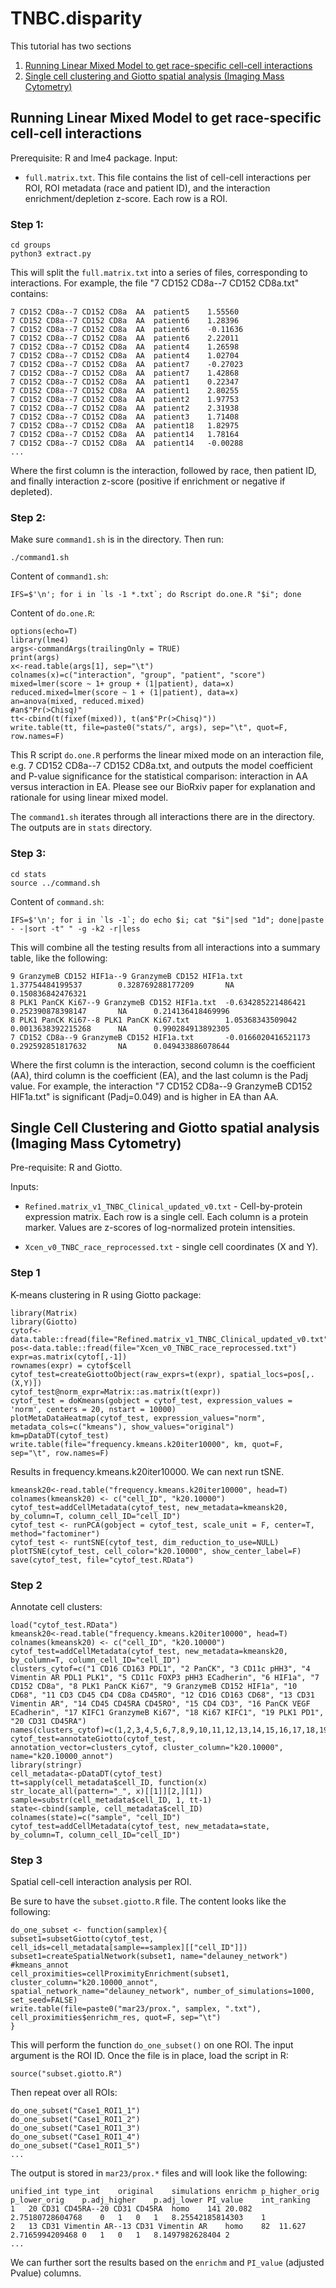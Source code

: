 # TNBC.disparity


This tutorial has two sections

1. [Running Linear Mixed Model to get race-specific cell-cell interactions](#section1)
2. [Single cell clustering and Giotto spatial analysis (Imaging Mass Cytometry)](#section2)


<a name="section1"></a>
## Running Linear Mixed Model to get race-specific cell-cell interactions

Prerequisite: R and lme4 package.
Input:
- `full.matrix.txt`. This file contains the list of cell-cell interactions per ROI, ROI metadata (race and patient ID), and the interaction enrichment/depletion z-score. Each row is a ROI.

### Step 1:
```
cd groups
python3 extract.py
```

This will split the `full.matrix.txt` into a series of files, corresponding to interactions.
For example, the file "7 CD152 CD8a--7 CD152 CD8a.txt" contains:

```
7 CD152 CD8a--7 CD152 CD8a  AA  patient5    1.55560
7 CD152 CD8a--7 CD152 CD8a  AA  patient6    1.28396
7 CD152 CD8a--7 CD152 CD8a  AA  patient6    -0.11636
7 CD152 CD8a--7 CD152 CD8a  AA  patient6    2.22011
7 CD152 CD8a--7 CD152 CD8a  AA  patient4    1.26598
7 CD152 CD8a--7 CD152 CD8a  AA  patient4    1.02704
7 CD152 CD8a--7 CD152 CD8a  AA  patient7    -0.27023
7 CD152 CD8a--7 CD152 CD8a  AA  patient7    1.42868
7 CD152 CD8a--7 CD152 CD8a  AA  patient1    0.22347
7 CD152 CD8a--7 CD152 CD8a  AA  patient1    2.80255
7 CD152 CD8a--7 CD152 CD8a  AA  patient2    1.97753
7 CD152 CD8a--7 CD152 CD8a  AA  patient2    2.31938
7 CD152 CD8a--7 CD152 CD8a  AA  patient3    1.71408
7 CD152 CD8a--7 CD152 CD8a  AA  patient18   1.82975
7 CD152 CD8a--7 CD152 CD8a  AA  patient14   1.78164
7 CD152 CD8a--7 CD152 CD8a  AA  patient14   -0.00288
...
```
Where the first column is the interaction, followed by race, then patient ID, and finally interaction z-score (positive if enrichment or negative if depleted).


### Step 2:

Make sure `command1.sh` is in the directory. Then run:
```
./command1.sh
```

Content of `command1.sh`:
```
IFS=$'\n'; for i in `ls -1 *.txt`; do Rscript do.one.R "$i"; done
```

Content of `do.one.R`:
```
options(echo=T)
library(lme4)
args<-commandArgs(trailingOnly = TRUE)
print(args)
x<-read.table(args[1], sep="\t")
colnames(x)=c("interaction", "group", "patient", "score")
mixed=lmer(score ~ 1+ group + (1|patient), data=x)
reduced.mixed=lmer(score ~ 1 + (1|patient), data=x)
an=anova(mixed, reduced.mixed)
#an$"Pr(>Chisq)"
tt<-cbind(t(fixef(mixed)), t(an$"Pr(>Chisq)"))
write.table(tt, file=paste0("stats/", args), sep="\t", quot=F, row.names=F)
```

This R script `do.one.R` performs the linear mixed mode on an interaction file, e.g. 7 CD152 CD8a--7 CD152 CD8a.txt, and outputs the model coefficient and P-value significance for the statistical comparison: interaction in AA versus interaction in EA. Please see our BioRxiv paper for explanation and rationale for using linear mixed model.

The `command1.sh` iterates through all interactions there are in the directory.
The outputs are in `stats` directory.

### Step 3:

```
cd stats
source ../command.sh
```

Content of `command.sh`:
```
IFS=$'\n'; for i in `ls -1`; do echo $i; cat "$i"|sed "1d"; done|paste - -|sort -t" " -g -k2 -r|less
```

This will combine all the testing results from all interactions into a summary table, like the following:
```
9 GranzymeB CD152 HIF1a--9 GranzymeB CD152 HIF1a.txt    1.37754484199537        0.328769288177209       NA      0.150836842476321
8 PLK1 PanCK Ki67--9 GranzymeB CD152 HIF1a.txt  -0.634285221486421      0.252390878398147       NA      0.214136418469996
8 PLK1 PanCK Ki67--8 PLK1 PanCK Ki67.txt        1.05368343509042        0.0013638392215268      NA      0.990284913892305
7 CD152 CD8a--9 GranzymeB CD152 HIF1a.txt       -0.0166020416521173     0.292592851817632       NA      0.049433886078644
```

Where the first column is the interaction, second column is the coefficient (AA), third column is the coefficient (EA), and the last column is the Padj value.
For example, the interaction "7 CD152 CD8a--9 GranzymeB CD152 HIF1a.txt" is significant (Padj=0.049) and is higher in EA than AA.




<a name="section2"></a>
## Single Cell Clustering and Giotto spatial analysis (Imaging Mass Cytometry)

Pre-requisite: R and Giotto.

Inputs:
- `Refined.matrix_v1_TNBC_Clinical_updated_v0.txt` - Cell-by-protein expression matrix. Each row is a single cell. Each column is a protein marker. Values are z-scores of log-normalized protein intensities.

- `Xcen_v0_TNBC_race_reprocessed.txt` - single cell coordinates (X and Y).

### Step 1

K-means clustering in R using Giotto package:
```
library(Matrix)
library(Giotto)
cytof<-data.table::fread(file="Refined.matrix_v1_TNBC_Clinical_updated_v0.txt")
pos<-data.table::fread(file="Xcen_v0_TNBC_race_reprocessed.txt")
expr=as.matrix(cytof[,-1])
rownames(expr) = cytof$cell
cytof_test=createGiottoObject(raw_exprs=t(expr), spatial_locs=pos[,.(X,Y)])
cytof_test@norm_expr=Matrix::as.matrix(t(expr))
cytof_test = doKmeans(gobject = cytof_test, expression_values = 'norm', centers = 20, nstart = 10000)
plotMetaDataHeatmap(cytof_test, expression_values="norm", metadata_cols=c("kmeans"), show_values="original")
km=pDataDT(cytof_test)
write.table(file="frequency.kmeans.k20iter10000", km, quot=F, sep="\t", row.names=F)
```

Results in frequency.kmeans.k20iter10000. We can next run tSNE.

```
kmeansk20<-read.table("frequency.kmeans.k20iter10000", head=T)
colnames(kmeansk20) <- c("cell_ID", "k20.10000")
cytof_test=addCellMetadata(cytof_test, new_metadata=kmeansk20, by_column=T, column_cell_ID="cell_ID")
cytof_test <- runPCA(gobject = cytof_test, scale_unit = F, center=T, method="factominer")
cytof_test <- runtSNE(cytof_test, dim_reduction_to_use=NULL)
plotTSNE(cytof_test, cell_color="k20.10000", show_center_label=F)
save(cytof_test, file="cytof_test.RData")
```


### Step 2

Annotate cell clusters:
```
load("cytof_test.RData")
kmeansk20<-read.table("frequency.kmeans.k20iter10000", head=T)
colnames(kmeansk20) <- c("cell_ID", "k20.10000")
cytof_test=addCellMetadata(cytof_test, new_metadata=kmeansk20, by_column=T, column_cell_ID="cell_ID")
clusters_cytof=c("1 CD16 CD163 PDL1", "2 PanCK", "3 CD11c pHH3", "4 Vimentin AR PDL1 PLK1", "5 CD11c FOXP3 pHH3 ECadherin", "6 HIF1a", "7 CD152 CD8a", "8 PLK1 PanCK Ki67", "9 GranzymeB CD152 HIF1a", "10 CD68", "11 CD3 CD45 CD4 CD8a CD45RO", "12 CD16 CD163 CD68", "13 CD31 Vimentin AR", "14 CD45 CD45RA CD45RO", "15 CD4 CD3", "16 PanCK VEGF ECadherin", "17 KIFC1 GranzymeB Ki67", "18 Ki67 KIFC1", "19 PLK1 PD1", "20 CD31 CD45RA")
names(clusters_cytof)=c(1,2,3,4,5,6,7,8,9,10,11,12,13,14,15,16,17,18,19,20)
cytof_test=annotateGiotto(cytof_test, annotation_vector=clusters_cytof, cluster_column="k20.10000", name="k20.10000_annot")
library(stringr)
cell_metadata<-pDataDT(cytof_test)
tt=sapply(cell_metadata$cell_ID, function(x) str_locate_all(pattern="_", x)[[1]][2,][1])
sample=substr(cell_metadata$cell_ID, 1, tt-1)
state<-cbind(sample, cell_metadata$cell_ID)
colnames(state)=c("sample", "cell_ID")
cytof_test=addCellMetadata(cytof_test, new_metadata=state, by_column=T, column_cell_ID="cell_ID")
```


### Step 3

Spatial cell-cell interaction analysis per ROI.


Be sure to have the `subset.giotto.R` file. The content looks like the following:
```
do_one_subset <- function(samplex){
subset1=subsetGiotto(cytof_test, cell_ids=cell_metadata[sample==samplex][["cell_ID"]])
subset1=createSpatialNetwork(subset1, name="delauney_network")
#kmeans_annot
cell_proximities=cellProximityEnrichment(subset1, cluster_column="k20.10000_annot", spatial_network_name="delauney_network", number_of_simulations=1000, set_seed=FALSE)
write.table(file=paste0("mar23/prox.", samplex, ".txt"), cell_proximities$enrichm_res, quot=F, sep="\t")
}
```

This will perform the function `do_one_subset()` on one ROI. The input argument is the ROI ID.
Once the file is in place, load the script in R:
```
source("subset.giotto.R")
```

Then repeat over all ROIs:
```
do_one_subset("Case1_ROI1_1")
do_one_subset("Case1_ROI1_2")
do_one_subset("Case1_ROI1_3")
do_one_subset("Case1_ROI1_4")
do_one_subset("Case1_ROI1_5")
...
```

The output is stored in `mar23/prox.*` files and will look like the following:
```
unified_int type_int    original    simulations enrichm p_higher_orig   p_lower_orig    p.adj_higher    p.adj_lower PI_value    int_ranking
1   20 CD31 CD45RA--20 CD31 CD45RA  homo    141 20.082  2.75180728604768    0   1   0   1   8.25542185814303    1
2   13 CD31 Vimentin AR--13 CD31 Vimentin AR    homo    82  11.627  2.7165994209468 0   1   0   1   8.1497982628404 2
...
```
We can further sort the results based on the `enrichm` and `PI_value` (adjusted Pvalue) columns.




